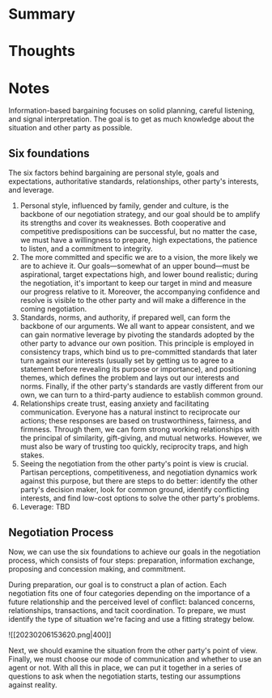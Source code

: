 > 

# Summary

# Thoughts

# Notes
Information-based bargaining focuses on solid planning, careful listening, and signal interpretation. The goal is to get as much knowledge about the situation and other party as possible.

## Six foundations
The six factors behind bargaining are personal style, goals and expectations, authoritative standards, relationships, other party's interests, and leverage.
1. Personal style, influenced by family, gender and culture, is the backbone of our negotiation strategy, and our goal should be to amplify its strengths and cover its weaknesses. Both cooperative and competitive predispositions can be successful, but no matter the case, we must have a willingness to prepare, high expectations, the patience to listen, and a commitment to integrity.
2. The more committed and specific we are to a vision, the more likely we are to achieve it. Our goals—somewhat of an upper bound—must be aspirational, target expectations high, and lower bound realistic; during the negotiation, it's important to keep our target in mind and measure our progress relative to it. Moreover, the accompanying confidence and resolve is visible to the other party and will make a difference in the coming negotiation.
3. Standards, norms, and authority, if prepared well, can form the backbone of our arguments. We all want to appear consistent, and we can gain normative leverage by pivoting the standards adopted by the other party to advance our own position. This principle is employed in consistency traps, which bind us to pre-committed standards that later turn against our interests (usually set by getting us to agree to a statement before revealing its purpose or importance), and positioning themes, which defines the problem and lays out our interests and norms. Finally, if the other party's standards are vastly different from our own, we can turn to a third-party audience to establish common ground.
4. Relationships create trust, easing anxiety and facilitating communication. Everyone has a natural instinct to reciprocate our actions; these responses are based on trustworthiness, fairness, and firmness. Through them, we can form strong working relationships with the principal of similarity, gift-giving, and mutual networks. However, we must also be wary of trusting too quickly, reciprocity traps, and high stakes.
5. Seeing the negotiation from the other party's point is view is crucial. Partisan perceptions, competitiveness, and negotiation dynamics work against this purpose, but there are steps to do better: identify the other party's decision maker, look for common ground, identify conflicting interests, and find low-cost options to solve the other party's problems.
6. Leverage: TBD

## Negotiation Process
Now, we can use the six foundations to achieve our goals in the negotiation process, which consists of four steps: preparation, information exchange, proposing and concession making, and commitment.

During preparation, our goal is to construct a plan of action. Each negotiation fits one of four categories depending on the importance of a future relationship and the perceived level of conflict: balanced concerns, relationships, transactions, and tacit coordination. To prepare, we must identify the type of situation we're facing and use a fitting strategy below.

![[20230206153620.png|400]]

Next, we should examine the situation from the other party's point of view. Finally, we must choose our mode of communication and whether to use an agent or not. With all this in place, we can put it together in a series of questions to ask when the negotiation starts, testing our assumptions against reality.
